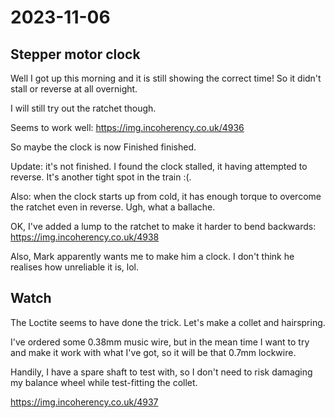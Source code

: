 # 2023-11-06

## Stepper motor clock

Well I got up this morning and it is still showing the correct time! So it didn't stall or reverse at all overnight.

I will still try out the ratchet though.

Seems to work well: https://img.incoherency.co.uk/4936

So maybe the clock is now Finished finished.

Update: it's not finished. I found the clock stalled, it having attempted to reverse. It's another tight spot in
the train :(.

Also: when the clock starts up from cold, it has enough torque to overcome the ratchet even in reverse. Ugh, what
a ballache.

OK, I've added a lump to the ratchet to make it harder to bend backwards: https://img.incoherency.co.uk/4938

Also, Mark apparently wants me to make him a clock. I don't think he realises how unreliable it is, lol.

## Watch

The Loctite seems to have done the trick. Let's make a collet and hairspring.

I've ordered some 0.38mm music wire, but in the mean time I want to try and make it work
with what I've got, so it will be that 0.7mm lockwire.

Handily, I have a spare shaft to test with, so I don't need to risk damaging my balance wheel
while test-fitting the collet.

https://img.incoherency.co.uk/4937
